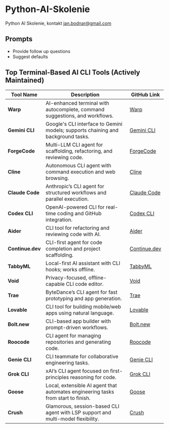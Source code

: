 # Python-AI-Skolenie
Python AI Skolenie, kontakt jan.bodnar@gmail.com


## Prompts

- Provide follow up questions
- Suggest defaults

## Top Terminal-Based AI CLI Tools (Actively Maintained)

| Tool Name       | Description                                                                 | GitHub Link |
|----------------|-----------------------------------------------------------------------------|-------------|
| **Warp**        | AI-enhanced terminal with autocomplete, command suggestions, and workflows. | [Warp](https://github.com/warpdotdev/Warp) |
| **Gemini CLI**  | Google's CLI interface to Gemini models; supports chaining and background tasks. | [Gemini CLI](https://github.com/google-gemini/gemini-cli) |
| **ForgeCode**   | Multi-LLM CLI agent for scaffolding, refactoring, and reviewing code.       | [ForgeCode](https://github.com/antinomyhq/forge) |
| **Cline**       | Autonomous CLI agent with command execution and web browsing.               | [Cline](https://github.com/cline/cline) |
| **Claude Code** | Anthropic’s CLI agent for structured workflows and parallel execution.      | [Claude Code](https://github.com/anthropics/claude-code) |
| **Codex CLI**   | OpenAI-powered CLI for real-time coding and GitHub integration.             | [Codex CLI](https://github.com/openai/codex) |
| **Aider**       | CLI tool for refactoring and reviewing code with AI.                        | [Aider](https://github.com/Aider-AI/aider) |
| **Continue.dev**| CLI-first agent for code completion and project scaffolding.                | [Continue.dev](https://github.com/continuedev/continue) |
| **TabbyML**     | Local-first AI assistant with CLI hooks; works offline.                     | [TabbyML](https://github.com/TabbyML/tabby) |
| **Void**        | Privacy-focused, offline-capable CLI code editor.                           | [Void](https://github.com/voideditor/void) |
| **Trae**        | ByteDance’s CLI agent for fast prototyping and app generation.              | [Trae](https://github.com/Trae-AI/Trae) |
| **Lovable**     | CLI tool for building mobile/web apps using natural language.               | [Lovable](https://github.com/coppolekkia/Lovable) |
| **Bolt.new**    | CLI-based app builder with prompt-driven workflows.                         | [Bolt.new](https://github.com/stackblitz/bolt.new) |
| **Roocode**     | CLI agent for managing repositories and generating code.                    | [Roocode](https://github.com/RooCodeInc/Roo-Code) |
| **Genie CLI**   | CLI teammate for collaborative engineering tasks.                           | [Genie CLI](https://github.com/kcaldas/genie) |
| **Grok CLI**    | xAI’s CLI agent focused on first-principles reasoning for code.             | [Grok CLI](https://github.com/superagent-ai/grok-cli) |
| **Goose**       | Local, extensible AI agent that automates engineering tasks from start to finish. | [Goose](https://github.com/block/goose) |
| **Crush**       | Glamorous, session-based CLI agent with LSP support and multi-model flexibility. | [Crush](https://github.com/charmbracelet/crush) |


